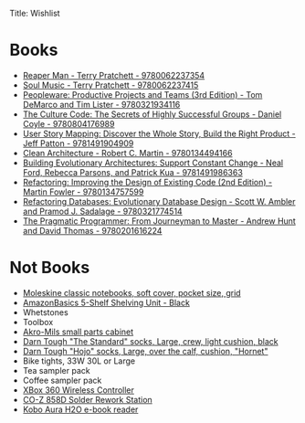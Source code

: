 Title: Wishlist

# Books
* [Reaper Man - Terry Pratchett - 9780062237354](https://isbnsearch.org/isbn/9780062237354)
* [Soul Music - Terry Pratchett - 9780062237415](https://isbnsearch.org/isbn/9780062237415)
* [Peopleware: Productive Projects and Teams (3rd Edition) - Tom DeMarco and Tim Lister - 9780321934116](https://isbnsearch.org/isbn/9780321934116)
* [The Culture Code: The Secrets of Highly Successful Groups - Daniel Coyle - 9780804176989](https://isbnsearch.org/isbn/9780804176989)
* [User Story Mapping: Discover the Whole Story, Build the Right Product - Jeff Patton - 9781491904909](https://isbnsearch.org/isbn/9781491904909)
* [Clean Architecture - Robert C. Martin - 9780134494166](https://isbnsearch.org/isbn/9780134494166)
* [Building Evolutionary Architectures: Support Constant Change - Neal Ford, Rebecca Parsons, and Patrick Kua - 9781491986363](https://isbnsearch.org/isbn/9781491986363)
* [Refactoring: Improving the Design of Existing Code (2nd Edition) - Martin Fowler - 9780134757599](https://isbnsearch.org/isbn/9780134757599)
* [Refactoring Databases: Evolutionary Database Design - Scott W. Ambler and Pramod J. Sadalage - 9780321774514](https://isbnsearch.org/isbn/9780321774514)
* [The Pragmatic Programmer: From Journeyman to Master - Andrew Hunt and David Thomas - 9780201616224](https://isbnsearch.org/isbn/9780201616224)

# Not Books
* [Moleskine classic notebooks, soft cover, pocket size, grid](https://us.moleskine.com/classic-notebook-black/p0460)
* [AmazonBasics 5-Shelf Shelving Unit - Black](https://www.amazon.com/AmazonBasics-5-Shelf-Shelving-Unit-Black/dp/B018YLFJX4)
* Whetstones
* Toolbox
* [Akro-Mils small parts cabinet](https://akro-mils.com/Products/Types/Portable-Small-Parts-Storage/Plastic-Cabinets)
* [Darn Tough "The Standard" socks, Large, crew, light cushion, black](https://darntough.com/products/the-real-standard-issue-crew-light?variant=45552844051)
* [Darn Tough "Hojo" socks, Large, over the calf, cushion, "Hornet"](https://darntough.com/products/hojo-over-the-calf-cushion?variant=30180624711)
* Bike tights, 33W 30L or Large
* Tea sampler pack
* Coffee sampler pack
* [XBox 360 Wireless Controller](https://www.newegg.com/p/0V7-0003-00025?Description=xbox%20360%20controller&cm_re=xbox_360_controller-_-0V7-0003-00025-_-Product)
* [CO-Z 858D Solder Rework Station](https://www.amazon.com/Tek-Motion-Display-Soldering-Station/dp/B01MR2IWBN)
* [Kobo Aura H2O e-book reader](https://us.kobobooks.com/collections/ereaders/products/kobo-aura-h2o-edition-2)

